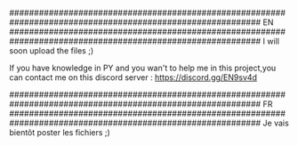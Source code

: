 ###########################################################################################################
EN
###########################################################################################################
I will soon upload the files ;)

If you have knowledge in PY and you wan't to help me in this project,you can contact me on this discord server : https://discord.gg/EN9sv4d

###########################################################################################################
FR
###########################################################################################################
Je vais bientôt poster les fichiers ;)
